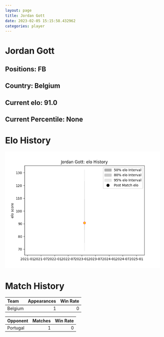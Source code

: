 ```yaml
---  
layout: page  
title: Jordan Gott  
date: 2023-02-05 15:15:58.432962  
categories: player  
---
```

# Jordan Gott

## Positions: FB

## Country: Belgium

## Current elo: 91.0

## Current Percentile: None

# Elo History


![elo history](history_JordanGott.png)
# Match History


| Team    |   Appearances |   Win Rate |
|:--------|--------------:|-----------:|
| Belgium |             1 |          0 |

| Opponent   |   Matches |   Win Rate |
|:-----------|----------:|-----------:|
| Portugal   |         1 |          0 |